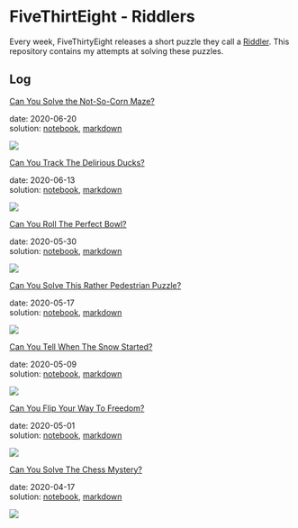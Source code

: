 
# FiveThirtEight - Riddlers

Every week, FiveThirtyEight releases a short puzzle they call a
[Riddler](https://fivethirtyeight.com/tag/the-riddler/). This repository
contains my attempts at solving these puzzles.

## Log

[Can You Solve the Not-So-Corn
Maze?](https://fivethirtyeight.com/features/can-you-break-the-riddler-bank/)

date: 2020-06-20  
solution: [notebook](2020-06-20_not-so-corn-maze.Rmd),
[markdown](2020-06-20_not-so-corn-maze.md)

![](2020-06-20_not-so-corn-maze_files/figure-gfm/unnamed-chunk-7-1.png)

[Can You Track The Delirious
Ducks?](https://fivethirtyeight.com/features/can-you-track-the-delirious-ducks/)

date: 2020-06-13  
solution: [notebook](2020-06-13_delirious-duck.Rmd),
[markdown](2020-06-13_delirious-duck.md)

![](2020-06-13_delirious-duck_files/figure-gfm/unnamed-chunk-14-1.png)

[Can You Roll The Perfect
Bowl?](https://fivethirtyeight.com/features/can-you-roll-the-perfect-bowl/)

date: 2020-05-30  
solution: [notebook](2020-05-30_perfect-bowl.Rmd),
[markdown](2020-05-30_perfect-bowl.md)

![](2020-05-30_perfect-bowl_files/figure-gfm/unnamed-chunk-10-1.gif)

[Can You Solve This Rather Pedestrian
Puzzle?](https://fivethirtyeight.com/features/can-you-solve-this-rather-pedestrian-puzzle/)

date: 2020-05-17  
solution: [notebook](2020-05-16_pedestrian-question.Rmd),
[markdown](2020-05-16_pedestrian-question.md)

![](2020-05-16_pedestrian-question_files/figure-gfm/unnamed-chunk-27-1.png)

[Can You Tell When The Snow
Started?](https://fivethirtyeight.com/features/can-you-catch-the-free-t-shirt/)

date: 2020-05-09  
solution: [notebook](2020-05-09_riddler-snow-started.Rmd),
[markdown](2020-05-09_riddler-snow-started.md)

![](2020-05-09_riddler-snow-started_files/figure-gfm/unnamed-chunk-11-1.gif)

[Can You Flip Your Way To
Freedom?](https://fivethirtyeight.com/features/can-you-flip-your-way-to-freedom/)

date: 2020-05-01  
solution: [notebook](2020-05-01_riddler-flip-to-freedom.Rmd),
[markdown](2020-05-01_riddler-flip-to-freedom.md)

![](2020-05-01_riddler-flip-to-freedom_files/figure-gfm/unnamed-chunk-12-1.png)

[Can You Solve The Chess
Mystery?](https://fivethirtyeight.com/features/can-you-solve-the-chess-mystery/)

date: 2020-04-17  
solution: [notebook](2020-04-17_riddler-chess-mystery.Rmd),
[markdown](2020-04-17_riddler-chess-mystery.md)

![](2020-04-17_riddler-chess-mystery_files/figure-gfm/unnamed-chunk-18-1.png)

